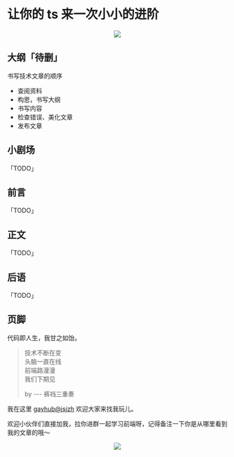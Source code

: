 # 让你的 ts 来一次小小的进阶

<div align="center">
  <image src="https://i.loli.net/2020/04/11/WlFd4TnID6LRo3M.png" />
</div>

## 大纲「待删」

书写技术文章的顺序

- 查阅资料
- 构思，书写大纲
- 书写内容
- 检查错误、美化文章
- 发布文章

## 小剧场

「TODO」

## 前言

「TODO」

## 正文

「TODO」

## 后语

「TODO」

## 页脚

代码即人生，我甘之如饴。

> 技术不断在变  
> 头脑一直在线  
> 前端路漫漫  
> 我们下期见
>
> by --- 裤裆三重奏

我在这里 [gayhub@jsjzh](https://github.com/jsjzh) 欢迎大家来找我玩儿。

欢迎小伙伴们直接加我，拉你进群一起学习前端呀，记得备注一下你是从哪里看到我的文章的哦～

<div align="center">
  <image src="https://i.loli.net/2019/03/11/5c867208cc9c0.jpg" />
</div>
